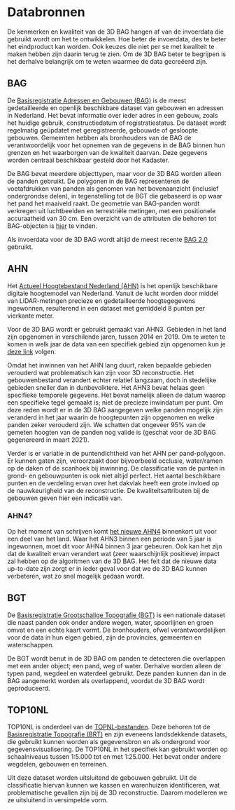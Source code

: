 # Databronnen

De kenmerken en kwaliteit van de 3D BAG hangen af van de invoerdata die gebruikt wordt om het te ontwikkelen. Hoe beter de invoerdata, des te beter het eindproduct kan worden. Ook keuzes die niet per se met kwaliteit te maken hebben zijn daarin terug te zien. Om de 3D BAG beter te begrijpen is het derhalve belangrijk om te weten waarmee de data gecreëerd zijn.

## BAG

De [Basisregistratie Adressen en Gebouwen (BAG)](https://www.kadaster.nl/zakelijk/registraties/basisregistraties/bag) is de meest gedetailleerde en openlijk beschikbare dataset van gebouwen en adressen in Nederland. Het bevat informatie over ieder adres in een gebouw, zoals het huidige gebruik, constructiedatum of registratiestatus. De dataset wordt regelmatig geüpdatet met geregistreerde, gebouwde of gesloopte gebouwen. Gemeenten hebben als bronhouders van de BAG de verantwoordelijk voor het opnemen van de gegevens in de BAG binnen hun grenzen en het waarborgen van de kwaliteit daarvan. Deze gegevens worden centraal beschikbaar gesteld door het Kadaster.

De BAG bevat meerdere objecttypen, maar voor de 3D BAG worden alleen de panden gebruikt. De polygonen in de BAG representeren de voetafdrukken van panden als genomen van het bovenaanzicht (inclusief ondergrondse delen), in tegenstelling tot de BGT die gebaseerd is op waar het pand het maaiveld raakt. De geometrie van BAG-panden wordt verkregen uit luchtbeelden en terrestriële metingen, met een positionele accuraatheid van 30 cm. Een overzicht van de attributen die behoren tot BAG-objecten is [hier](https://imbag.github.io/praktijkhandleiding/attributen) te vinden.

Als invoerdata voor de 3D BAG wordt altijd de meest recente [BAG 2.0](https://www.kadaster.nl/zakelijk/registraties/basisregistraties/bag/bag-2.0-producten/bag-2.0-wat-is-er-veranderd) gebruikt. 

## AHN

Het [Actueel Hoogtebestand Nederland (AHN)](https://www.ahn.nl/>) is het openlijk beschikbare digitale hoogtemodel van Nederland. Vanuit de lucht worden door middel van LiDAR-metingen precieze en gedetailleerde hoogtegegevens ingewonnen, resulterend in een dataset met gemiddeld 8 punten per vierkante meter.

Voor de 3D BAG wordt er gebruikt gemaakt van AHN3. Gebieden in het land zijn opgenomen in verschilende jaren, tussen 2014 en 2019. Om te weten te komen in welk jaar de data van een specifiek gebied zijn opgenomen kun je [deze link](https://www.ahn.nl/historie) volgen.

Omdat het inwinnen van het AHN lang duurt, raken bepaalde gebieden verouderd wat problematisch kan zijn voor 3D reconstructie. Het gebouwenbestand verandert echter relatief langzaam, doch in stedelijke gebieden sneller dan in dunbevolktere. Het AHN3 bevat helaas geen specifieke temporele gegevens. Het bevat namelijk alleen de datum waarop een specifieke tegel gemaakt is; niet de precieze inwindatum per punt. Om deze reden wordt er in de 3D BAG aangegeven welke panden mogelijk zijn veranderd in het jaar waarin de hoogtepunten zijn opgenomen en welke panden zeker verouderd zijn. We schatten dat ongeveer 95% van de gemeten hoogten van de panden nog valide is (geschat voor de 3D BAG gegenereerd in maart 2021).

Verder is er variatie in de puntendichtheid van het AHN per pand-polygoon. Er kunnen gaten zijn, veroorzaakt door bijvoorbeeld occlusie, water/ramen op de daken of de scanhoek bij inwinning. De classificatie van de punten in grond- en gebouwpunten is ook niet altijd perfect. Het aantal beschikbare punten en de verdeling ervan over het dakvlak heeft een grote invloed op de nauwkeurigheid van de reconstructie. De kwaliteitsattributen bij de gebouwen geven hier een indicatie van.

### AHN4?

Op het moment van schrijven komt [het nieuwe AHN4](https://www.ahn.nl/ahn-4) binnenkort uit voor een deel van het land. Waar het AHN3 binnen een periode van 5 jaar is ingewonnen, moet dit voor AHN4 binnen 3 jaar gebeuren. Ook kan het zijn dat de kwaliteit ervan verandert wat (zeer waarschijnlijk positieve) impact zal hebben op de algoritmen van de 3D BAG. Het feit dat de nieuwe data up-to-date zijn zorgt er in ieder geval voor dat we de 3D BAG kunnen verbeteren, wat zo snel mogelijk gedaan wordt.

## BGT

De [Basisregistratie Grootschalige Topografie (BGT)](https://www.kadaster.nl/zakelijk/registraties/basisregistraties/bgt) is een nationale dataset die naast panden ook onder andere wegen, water, spoorlijnen en groen omvat en een echte kaart vormt. De bronhouders, ofwel verantwoordelijken voor de data in hun eigen gebied, zijn de provincies, gemeenten en waterschappen.

De BGT wordt benut in de 3D BAG om panden te detecteren die overlappen met een ander object; een pand, weg of water. Derhalve worden alleen de typen pand, wegdeel en waterdeel gebruikt. Deze panden kunnen dan in de BAG aangemerkt worden als overlappend, voordat de 3D BAG wordt geproduceerd.

## TOP10NL

TOP10NL is onderdeel van de [TOPNL-bestanden](https://www.kadaster.nl/zakelijk/producten/geo-informatie/topnl). Deze behoren tot de [Basisregistratie Topografie (BRT)](https://www.kadaster.nl/zakelijk/registraties/basisregistraties/brt) en zijn eveneens landsdekkende datasets, die gebruikt kunnen worden als gegevensbron en als ondergrond voor gegevensvisualisering. De TOP10NL in het specifiek kan gebruikt worden op schaalniveaus tussen 1:5.000 tot en met 1:25.000. Het bevat onder andere wegdelen, gebouwen en terreinen.

Uit deze dataset worden uitsluitend de gebouwen gebruikt. Uit de classificatie hiervan kunnen we kassen en warenhuizen identificeren, wat problematische gevallen zijn bij de 3D reconstructie. Daarom modelleren we ze uitsluitend in versimpelde vorm.